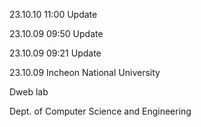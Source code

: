 23.10.10 11:00 Update


23.10.09 09:50 Update


23.10.09 09:21 Update

23.10.09
Incheon National University

Dweb lab


Dept. of Computer Science and Engineering
